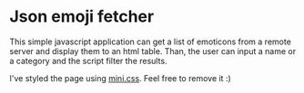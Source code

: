 # Json emoji fetcher

This simple javascript application can get a list of emoticons from a remote server and display them to an html table.
Than, the user can input a name or a category and the script filter the results.

I've styled the page using [mini.css]("https://minicss.org/"). Feel free to remove it :)
